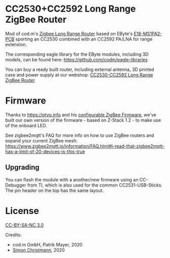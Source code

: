 # CC2530+CC2592 Long Range ZigBee Router
Mod of cod.m's [Zigbee Long Range Router](https://shop.codm.de/automation/zigbee/23/zigbee-cc2530-cc2592-long-range-router/repeater) based on EByte's [E18-MS1PA2-PCB](http://www.ebyte.com/en/product-view-news.aspx?id=988) sporting an CC2530 combined with an CC2592 PA/LNA for range extension.

The corresponding eagle library for the EByte modules, including 3D models, can be found here: https://github.com/codm/eagle-libraries

You can buy a ready built router, including external antenna, 3D printed case and power supply at our webshop: [CC2530-CC2592 Long Range ZigBee Router](https://shop.codm.de/automation/zigbee/23/zigbee-cc2530-cc2592-long-range-router/repeater)

# Firmware
Thanks to https://ptvo.info and his [configurable ZigBee Firmware](https://ptvo.info/zigbee-switch-configurable-firmware-v2-210/), we've built our own version of the firmware - based on Z-Stack 1.2 - to make use of the onboard LED.

See zigbee2mqtt's FAQ for more info on how to use ZigBee routers and expand your current ZigBee mesh: https://www.zigbee2mqtt.io/information/FAQ.html#i-read-that-zigbee2mqtt-has-a-limit-of-20-devices-is-this-true

## Upgrading
You can flash the module with a another/new firmware using an CC-Debugger from TI, which is also used for the common CC2531-USB-Sticks. The pin header on the top has the same layout.

# License
[CC-BY-SA-NC 3.0](https://creativecommons.org/licenses/by-nc-sa/3.0/de/)

Credits:
- cod.m GmbH, Patrik Mayer, 2020
- [Simon Christmann](https://github.com/dersimn), 2020
